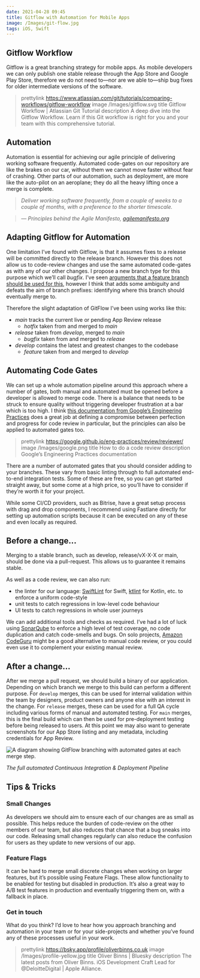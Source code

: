 ```yaml
---
date: 2021-04-28 09:45
title: Gitflow with Automation for Mobile Apps
image: /Images/git-flow.jpg
tags: iOS, Swift
---
```


## Gitflow Workflow

Gitflow is a great branching strategy for mobile apps. As mobile developers we can only publish one stable release through the App Store and Google Play Store, therefore we do not need to—nor are we able to—ship bug fixes for older intermediate versions of the software.

> prettylink https://www.atlassian.com/git/tutorials/comparing-workflows/gitflow-workflow
> image /Images/gitflow.svg
> title Gitflow Workflow | Atlassian Git Tutorial
> description A deep dive into the Gitflow Workflow. Learn if this Git workflow is right for you and your team with this comprehensive tutorial.

## Automation

Automation is essential for achieving our agile principle of delivering working software frequently. Automated code-gates on our repository are like the brakes on our car, without them we cannot move faster without fear of crashing. Other parts of our automation, such as deployment, are more like the auto-pilot on an aeroplane; they do all the heavy lifting once a merge is complete.

> _Deliver working software frequently, from a couple of weeks to a couple of months, with a preference to the shorter timescale._

> _— Principles behind the Agile Manifesto, [agilemanifesto.org](http://agilemanifesto.org/principles.html)_

## Adapting Gitflow for Automation

One limitation I’ve found with Gitflow, is that it assumes fixes to a release will be committed directly to the release branch. However this does not allow us to code-review changes and use the same automated code-gates as with any of our other changes. I propose a new branch type for this purpose which we’ll call _bugfix_. I’ve seen [arguments that a feature branch should be used for this](https://softwareengineering.stackexchange.com/questions/307360/where-do-bugfixes-go-in-the-git-flow-model), however I think that adds some ambiguity and defeats the aim of branch prefixes: identifying where this branch should eventually merge to.

Therefore the slight adaptation of GitFlow I’ve been using works like this:

* _main_ tracks the current live or pending App Review release
    * _hotfix_ taken from and merged to _main_
* _release_ taken from _develop_, merged to _main_
    * _bugfix_ taken from and merged to _release_
* _develop_ contains the latest and greatest changes to the codebase
    * _feature_ taken from and merged to _develop_

## Automating Code Gates

We can set up a whole automation pipeline around this approach where a number of gates, both manual and automated must be opened before a developer is allowed to merge code. There is a balance that needs to be struck to ensure quality without triggering developer frustration at a bar which is too high. I think [this documentation from Google’s Engineering Practices](https://google.github.io/eng-practices/review/reviewer/standard.html) does a great job at defining a compromise between perfection and progress for code review in particular, but the principles can also be applied to automated gates too.

> prettylink https://google.github.io/eng-practices/review/reviewer/
> image /Images/google.png
> title How to do a code review
> description Google’s Engineering Practices documentation

There are a number of automated gates that you should consider adding to your branches. These vary from basic linting through to full automated end-to-end integration tests. Some of these are free, so you can get started straight away, but some come at a high price, so you’ll have to consider if they’re worth it for your project.

While some CI/CD providers, such as Bitrise, have a great setup process with drag and drop components, I recommend using Fastlane directly for setting up automation scripts because it can be executed on any of these and even locally as required.

## Before a change...

Merging to a stable branch, such as develop, release/vX-X-X or main, should be done via a pull-request. This allows us to guarantee it remains stable.

As well as a code review, we can also run:

* the linter for our language: [SwiftLint](https://github.com/realm/SwiftLint) for Swift, [ktlint](https://github.com/pinterest/ktlint) for Kotlin, etc. to enforce a uniform code-style
* unit tests to catch regressions in low-level code behaviour
* UI tests to catch regressions in whole user journeys

We can add additional tools and checks as required. I’ve had a lot of luck using [SonarQube](https://www.sonarqube.org/) to enforce a high level of test coverage, no code duplication and catch code-smells and bugs. On solo projects, [Amazon CodeGuru](https://aws.amazon.com/codeguru/) might be a good alternative to manual code review, or you could even use it to complement your existing manual review.

## After a change...

After we merge a pull request, we should build a binary of our application. Depending on which branch we merge to this build can perform a different purpose. For `develop` merges, this can be used for internal validation within the team by designers, product owners and anyone else with an interest in the change. For `release` merges, these can be used for a full QA cycle including various forms of manual and automated testing. For `main` merges, this is the final build which can then be used for pre-deployment testing before being released to users. At this point we may also want to generate screenshots for our App Store listing and any metadata, including credentials for App Review.

![A diagram showing GitFlow branching with automated gates at each merge step.](../../Images/gitflow-full-automation.png)

_The full automated Continuous Integration & Deployment Pipeline_


## Tips & Tricks

### Small Changes

As developers we should aim to ensure each of our changes are as small as possible. This helps reduce the burden of code-review on the other members of our team, but also reduces that chance that a bug sneaks into our code. Releasing small changes regularly can also reduce the confusion for users as they update to new versions of our app.

### Feature Flags

It can be hard to merge small discrete changes when working on larger features, but it’s possible using Feature Flags. These allow functionality to be enabled for testing but disabled in production. It’s also a great way to A/B test features in production and eventually triggering them on, with a fallback in place.

### Get in touch

What do you think? I’d love to hear how you approach branching and automation in your team or for your side-projects and whether you’ve found any of these processes useful in your work.

> prettylink https://bsky.app/profile/oliverbinns.co.uk
> image /Images/profile-yellow.jpg
> title Oliver Binns | Bluesky
> description The latest posts from Oliver Binns. iOS Development Craft Lead for @DeloitteDigital | Apple Alliance.

